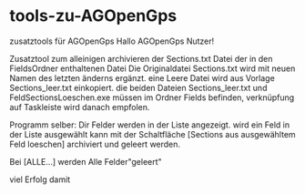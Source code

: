 # tools-zu-AGOpenGps
zusatztools für AGOpenGps
Hallo AGOpenGps Nutzer!

Zusatztool zum alleinigen archivieren der Sections.txt Datei der in den FieldsOrdner enthaltenen Datei
Die Originaldatei Sections.txt wird mit neuen Namen des letzten änderns ergänzt.
eine Leere Datei wird aus Vorlage Sections_leer.txt einkopiert.
die beiden Dateien Sections_leer.txt und FeldSectionsLoeschen.exe müssen im Ordner Fields befinden, 
verknüpfung auf Taskleiste wird danach empfolen.

Programm selber:
Dir Felder werden in der Liste angezeigt.
wird ein Feld in der Liste ausgewählt kann mit der Schaltfläche [Sections aus ausgewähltem Feld loeschen] archiviert und geleert werden.

Bei [ALLE...] werden Alle Felder"geleert"

viel Erfolg damit
